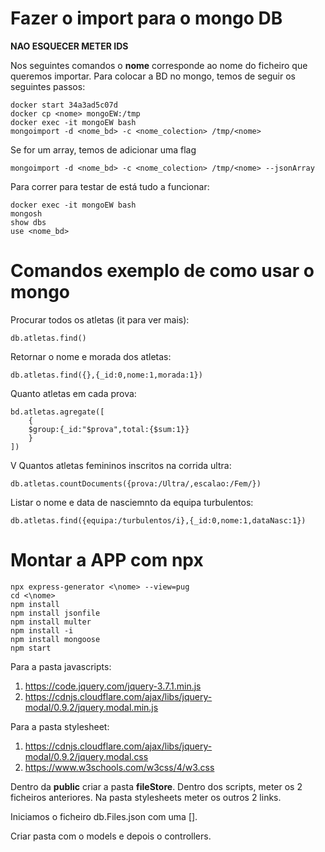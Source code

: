 # Fazer o import para o mongo DB
**NAO ESQUECER METER IDS**

Nos seguintes comandos o **nome** corresponde ao nome do ficheiro que queremos importar.
Para colocar a BD no mongo, temos de seguir os seguintes passos:
~~~
docker start 34a3ad5c07d
docker cp <nome> mongoEW:/tmp
docker exec -it mongoEW bash
mongoimport -d <nome_bd> -c <nome_colection> /tmp/<nome>
~~~
Se for um array, temos de adicionar uma flag
~~~
mongoimport -d <nome_bd> -c <nome_colection> /tmp/<nome> --jsonArray
~~~
Para correr para testar de está tudo a funcionar:
~~~
docker exec -it mongoEW bash
mongosh
show dbs
use <nome_bd>
~~~

# Comandos exemplo de como usar o mongo
Procurar todos os atletas (it para ver mais):
~~~
db.atletas.find() 
~~~

Retornar o nome e morada dos atletas:
~~~
db.atletas.find({},{_id:0,nome:1,morada:1})
~~~

Quanto atletas em cada prova:
~~~
bd.atletas.agregate([
	{
	$group:{_id:"$prova",total:{$sum:1}}
	}
])
~~~
V
Quantos atletas femininos inscritos na corrida ultra:
~~~
db.atletas.countDocuments({prova:/Ultra/,escalao:/Fem/})
~~~

Listar o nome e data de nasciemnto da equipa turbulentos:
~~~
db.atletas.find({equipa:/turbulentos/i},{_id:0,nome:1,dataNasc:1})
~~~

# Montar a APP com npx
~~~
npx express-generator <\nome> --view=pug
cd <\nome>
npm install
npm install jsonfile
npm install multer
npm install -i
npm install mongoose
npm start
~~~

Para a pasta javascripts:
1. https://code.jquery.com/jquery-3.7.1.min.js
2. https://cdnjs.cloudflare.com/ajax/libs/jquery-modal/0.9.2/jquery.modal.min.js

Para a pasta stylesheet:
1. https://cdnjs.cloudflare.com/ajax/libs/jquery-modal/0.9.2/jquery.modal.css
2. https://www.w3schools.com/w3css/4/w3.css

Dentro da **public** criar a pasta **fileStore**. Dentro dos scripts, meter os 2 ficheiros anteriores. Na pasta stylesheets meter os outros 2 links.

Iniciamos o ficheiro db.Files.json com uma [].

Criar pasta com o models e depois o controllers.
